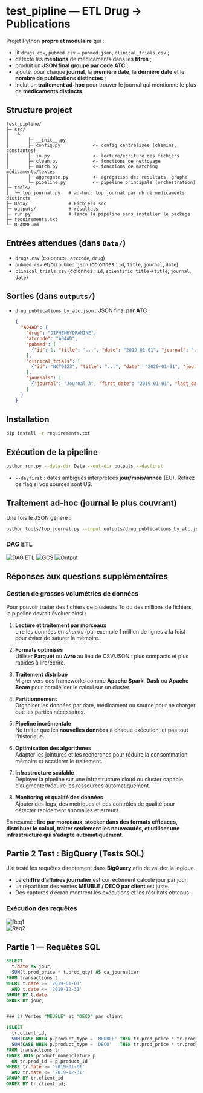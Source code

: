 # test_pipline — ETL Drug → Publications

Projet Python **propre et modulaire** qui :
- lit `drugs.csv`, `pubmed.csv` + `pubmed.json`, `clinical_trials.csv` ;
- détecte les **mentions** de médicaments dans les **titres** ;
- produit un **JSON final groupé par code ATC** ;
- ajoute, pour chaque **journal**, la **première date**, la **dernière date** et le **nombre de publications distinctes** ;
- inclut un **traitement ad-hoc** pour trouver le journal qui mentionne le plus de **médicaments distincts**.

## Structure project
```
test_pipline/
├─ src/
│   └
│       ├─ __init__.py
│       ├─ config.py            <- config centralisée (chemins, constantes)
│       ├─ io.py                <- lecture/écriture des fichiers
│       ├─ clean.py             <- fonctions de nettoyage
│       ├─ match.py             <- fonctions de matching médicaments/textes
│       ├─ aggregate.py         <- agrégation des résultats, graphe
│       └─ pipeline.py          <- pipeline principale (orchestration)
├─ tools/
│  └─ top_journal.py   # ad-hoc: top journal par nb de médicaments distincts
├─ Data/               # Fichiers src
├─ outputs/            # résultats
├─ run.py              # lance la pipeline sans installer le package
├─ requirements.txt
└─ README.md
```

## Entrées attendues (dans `Data/`)
- `drugs.csv` (colonnes : `atccode`, `drug`)
- `pubmed.csv` et/ou `pubmed.json` (colonnes : `id`, `title`, `journal`, `date`)
- `clinical_trials.csv` (colonnes : `id`, `scientific_title`→`title`, `journal`, `date`)

## Sorties (dans `outputs/`)
- `drug_publications_by_atc.json` : JSON final **par ATC** :
  ```json
  {
    "A04AD": {
      "drug": "DIPHENHYDRAMINE",
      "atccode": "A04AD",
      "pubmed": [
        {"id": 1, "title": "...", "date": "2019-01-01", "journal": "..."}
      ],
      "clinical_trials": [
        {"id": "NCT0123", "title": "...", "date": "2020-01-01", "journal": "..."}
      ],
      "journals": [
        {"journal": "Journal A", "first_date": "2019-01-01", "last_date": "2020-03-05", "n_pubs": 3}
      ]
    }
  }
  ```

## Installation
```bash
pip install -r requirements.txt
```

## Exécution de la pipeline
```bash
python run.py --data-dir Data --out-dir outputs --dayfirst
```
- `--dayfirst` : dates ambiguës interprétées **jour/mois/année** (EU). Retirez ce flag si vos sources sont US.

## Traitement ad-hoc (journal le plus couvrant)
Une fois le JSON généré :
```bash
python tools/top_journal.py --input outputs/drug_publications_by_atc.json --export-csv outputs/journal_drug_coverage.csv
```
### DAG ETL
![DAG ETL](docs/img/dag_etl.png)
![GCS](docs/img/GCS.png)
![Output](docs/img/output.PNG)

## Réponses aux questions supplémentaires

### Gestion de grosses volumétries de données

Pour pouvoir traiter des fichiers de plusieurs To ou des millions de fichiers, la pipeline devrait évoluer ainsi :

1. **Lecture et traitement par morceaux**  
   Lire les données en *chunks* (par exemple 1 million de lignes à la fois) pour éviter de saturer la mémoire.  

2. **Formats optimisés**  
   Utiliser **Parquet** ou **Avro** au lieu de CSV/JSON : plus compacts et plus rapides à lire/écrire.  

3. **Traitement distribué**  
   Migrer vers des frameworks comme **Apache Spark**, **Dask** ou **Apache Beam** pour paralléliser le calcul sur un cluster.  

4. **Partitionnement**  
   Organiser les données par date, médicament ou source pour ne charger que les parties nécessaires.  

5. **Pipeline incrémentale**  
   Ne traiter que les **nouvelles données** à chaque exécution, et pas tout l’historique.  

6. **Optimisation des algorithmes**  
   Adapter les jointures et les recherches pour réduire la consommation mémoire et accélérer le traitement.  

7. **Infrastructure scalable**  
   Déployer la pipeline sur une infrastructure cloud ou cluster capable d’augmenter/réduire les ressources automatiquement.  

8. **Monitoring et qualité des données**  
   Ajouter des logs, des métriques et des contrôles de qualité pour détecter rapidement anomalies et erreurs.  

 En résumé : **lire par morceaux, stocker dans des formats efficaces, distribuer le calcul, traiter seulement les nouveautés, et utiliser une infrastructure qui s’adapte automatiquement.**
 
## Partie 2 Test : BigQuery (Tests SQL)

J’ai testé les requêtes directement dans **BigQuery** afin de valider la logique.

-  Le **chiffre d’affaires journalier** est correctement calculé jour par jour.  
-  La répartition des ventes **MEUBLE / DECO par client** est juste.  
-  Des captures d’écran montrent les exécutions et les résultats obtenus.

### Exécution des requêtes
![Req1](docs/req1.PNG)  
![Req2](docs/req2.PNG)


## Partie 1 — Requêtes SQL



```sql
SELECT 
  t.date AS jour,
  SUM(t.prod_price * t.prod_qty) AS ca_journalier
FROM transactions t
WHERE t.date >= '2019-01-01'
  AND t.date <= '2019-12-31'
GROUP BY t.date
ORDER BY jour;


### 2) Ventes "MEUBLE" et "DECO" par client

SELECT 
  tr.client_id,
  SUM(CASE WHEN p.product_type = 'MEUBLE' THEN tr.prod_price * tr.prod_qty END) AS total_meuble,
  SUM(CASE WHEN p.product_type = 'DECO'   THEN tr.prod_price * tr.prod_qty END) AS total_deco
FROM transactions tr
INNER JOIN product_nomenclature p
  ON tr.prod_id = p.product_id
WHERE tr.date >= '2019-01-01'
  AND tr.date <= '2019-12-31'
GROUP BY tr.client_id
ORDER BY tr.client_id;


